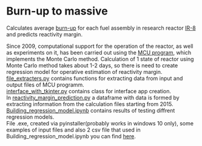 # Burn-up to massive
Calculates average [burn-up](https://en.wikipedia.org/wiki/Burnup) for each fuel assembly in research reactor [IR-8](http://kcsni.nrcki.ru/pages/main/IR8/index.shtml) and predicts reactivity margin.<div>
Since 2009, computational support for the operation of the reactor, as well as experiments on it, has been carried out using the [MCU program](https://mcuproject.ru/etlstp.html), which implements the Monte Carlo method. Calculation of 1 state of reactor using Monte Carlo method takes about 1-2 days, so there is need to create regression model for operative estimation of reactivity margin. <div>
[file_extracters.py](https://github.com/KruglikovAnton/burn-up-to-massive/blob/master/file_extracters.py) contains functions for extracting data from input and output files of MCU programm.<div>
[interface_with_tkinter.py](https://github.com/KruglikovAnton/burn-up-to-massive/blob/master/interface_with_tkinter.py) contains class for interface app creation.<div>
In [reactivity_margin_prediction.py](https://github.com/KruglikovAnton/burn-up-to-massive/blob/master/reactivity_margin_prediction.py) a dataframe with data is formed by extracting information from the calculation files starting from 2015.<div>
[Building_regression_model.ipynb](https://github.com/KruglikovAnton/burn-up-to-massive/blob/master/Building_regression_model.ipynb) contains results of testing diffrent regression models. <div>
File .exe, created via pyinstaller(probably works in windows 10 only), some examples of input files and also 2 csv file that used in Building_regression_model.ipynb you can find [here](https://drive.google.com/drive/folders/1yNO_Za8HW0RppgdwNVR3oqgTsxKt1bG2?usp=sharing).

